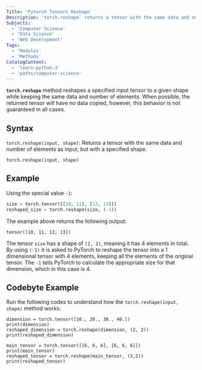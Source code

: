 ```yaml
---
Title: 'Pytorch Tensors Reshape'
Description: 'torch.reshape` returns a tensor with the same data and number of elements as the input tensor, but with a specified shape.'
Subjects:
  - 'Computer Science'
  - 'Data Science'
  - 'Web Development'
Tags:
  - 'Modules'
  - 'Methods'
CatalogContent:
  - 'learn-python-3'
  - 'paths/computer-science'
---
```


**`torch.reshape`** method reshapes a specified input tensor to a given shape while keeping the same data and number of elements. When possible, the returned tensor will have no data copied, however, this behavior is not guaranteed in all cases.

## Syntax

`torch.reshape(input, shape)`: Returns a tensor with the same data and number of elements as input, but with a specified shape.

```pseudo
torch.reshape(input, shape)
```

## Example

Using the special value `-1`:

```py
size = torch.tensor([[10, 11], [12, 13]])
reshaped_size = torch.reshape(size, (-1))
```

The example above returns the following output:

```shell
tensor([10, 11, 12, 13])
```

The tensor `size` has a shape of `(2, 2)`, meaning it has 4 elements in total. By using `(-1)` it is asked to PyTorch to reshape the tensor into a 1 dimensional tensor with 4 elements, keeping all the elements of the original tensor. The `-1` tells PyTorch to calculate the appropriate size for that dimension, which in this case is 4.

## Codebyte Example

Run the following codes to understand how the `torch.reshape(input, shape)` method works:

```codebyte/python
dimension = torch.tensor([10., 20., 30., 40.])
print(dimension)
reshaped_dimension = torch.reshape(dimension, (2, 2))
print(reshaped_dimension)
```

```codebyte/python
main_tensor = torch.tensor([[6, 6, 6], [6, 6, 6]])
print(main_tensor)
reshaped_tensor = torch.reshape(main_tensor, (3,2))
print(reshaped_tensor)
```
